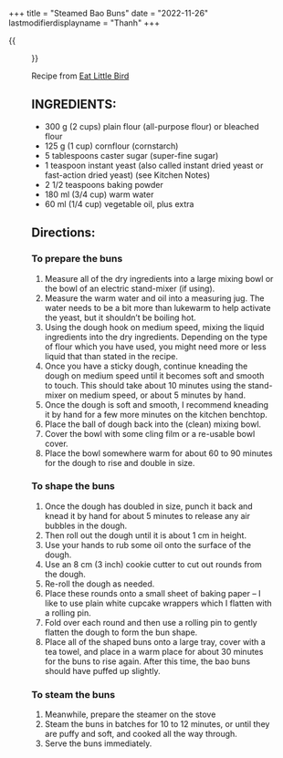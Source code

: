 +++
title = "Steamed Bao Buns"
date = "2022-11-26"
lastmodifierdisplayname = "Thanh"
+++

{{<figure src="/images/sticky-pork-bao-buns-5-683x1024.jpg">}}

Recipe from [Eat Little Bird](https://eatlittlebird.com/steamed-bao-buns/#tasty-recipes-29616-jump-target)

## INGREDIENTS:

* 300 g (2 cups) plain flour (all-purpose flour) or bleached flour
* 125 g (1 cup) cornflour (cornstarch)
* 5 tablespoons caster sugar (super-fine sugar)
* 1 teaspoon instant yeast (also called instant dried yeast or fast-action dried yeast) (see Kitchen Notes)
* 2 1/2 teaspoons baking powder
* 180 ml (3/4 cup) warm water
* 60 ml (1/4 cup) vegetable oil, plus extra

## Directions:

### To prepare the buns

1. Measure all of the dry ingredients into a large mixing bowl or the bowl of an electric stand-mixer (if using).
1. Measure the warm water and oil into a measuring jug. The water needs to be a bit more than lukewarm to help activate the yeast, but it shouldn’t be boiling hot.
1. Using the dough hook on medium speed, mixing the liquid ingredients into the dry ingredients. Depending on the type of flour which you have used, you might need more or less liquid that than stated in the recipe.
1. Once you have a sticky dough, continue kneading the dough on medium speed until it becomes soft and smooth to touch. This should take about 10 minutes using the stand-mixer on medium speed, or about 5 minutes by hand.
1. Once the dough is soft and smooth, I recommend kneading it by hand for a few more minutes on the kitchen benchtop.
1. Place the ball of dough back into the (clean) mixing bowl.
1. Cover the bowl with some cling film or a re-usable bowl cover.
1. Place the bowl somewhere warm for about 60 to 90 minutes for the dough to rise and double in size.

### To shape the buns

1. Once the dough has doubled in size, punch it back and knead it by hand for about 5 minutes to release any air bubbles in the dough.
1. Then roll out the dough until it is about 1 cm in height.
1. Use your hands to rub some oil onto the surface of the dough.
1. Use an 8 cm (3 inch) cookie cutter to cut out rounds from the dough.
1. Re-roll the dough as needed.
1. Place these rounds onto a small sheet of baking paper – I like to use plain white cupcake wrappers which I flatten with a rolling pin.
1. Fold over each round and then use a rolling pin to gently flatten the dough to form the bun shape.
1. Place all of the shaped buns onto a large tray, cover with a tea towel, and place in a warm place for about 30 minutes for the buns to rise again. After this time, the bao buns should have puffed up slightly.

### To steam the buns

1. Meanwhile, prepare the steamer on the stove
1. Steam the buns in batches for 10 to 12 minutes, or until they are puffy and soft, and cooked all the way through.
1. Serve the buns immediately.
